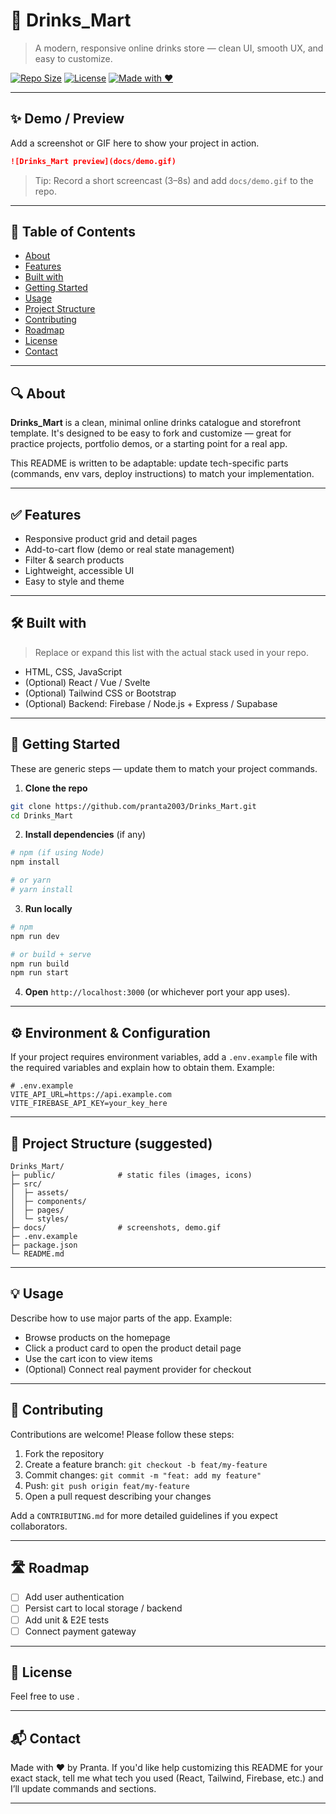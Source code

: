 # 🍹 Drinks\_Mart

> A modern, responsive online drinks store — clean UI, smooth UX, and easy to customize.

[![Repo Size](https://img.shields.io/github/repo-size/pranta2003/Drinks_Mart)](https://github.com/pranta2003/Drinks_Mart)
[![License](https://img.shields.io/badge/license-MIT-blue.svg)](#license)
[![Made with ❤️](https://img.shields.io/badge/made%20with-HTML%2FJS%2FCSS-orange.svg)](#built-with)

---

## ✨ Demo / Preview

Add a screenshot or GIF here to show your project in action.

```md
![Drinks_Mart preview](docs/demo.gif)
```

> Tip: Record a short screencast (3–8s) and add `docs/demo.gif` to the repo.

---

## 🧭 Table of Contents

* [About](#about)
* [Features](#features)
* [Built with](#built-with)
* [Getting Started](#getting-started)
* [Usage](#usage)
* [Project Structure](#project-structure)
* [Contributing](#contributing)
* [Roadmap](#roadmap)
* [License](#license)
* [Contact](#contact)

---

## 🔍 About

**Drinks\_Mart** is a clean, minimal online drinks catalogue and storefront template. It's designed to be easy to fork and customize — great for practice projects, portfolio demos, or a starting point for a real app.

This README is written to be adaptable: update tech-specific parts (commands, env vars, deploy instructions) to match your implementation.

---

## ✅ Features

* Responsive product grid and detail pages
* Add-to-cart flow (demo or real state management)
* Filter & search products
* Lightweight, accessible UI
* Easy to style and theme

---

## 🛠 Built with

> Replace or expand this list with the actual stack used in your repo.

* HTML, CSS, JavaScript
* (Optional) React / Vue / Svelte
* (Optional) Tailwind CSS or Bootstrap
* (Optional) Backend: Firebase / Node.js + Express / Supabase

---

## 🚀 Getting Started

These are generic steps — update them to match your project commands.

1. **Clone the repo**

```bash
git clone https://github.com/pranta2003/Drinks_Mart.git
cd Drinks_Mart
```

2. **Install dependencies** (if any)

```bash
# npm (if using Node)
npm install

# or yarn
# yarn install
```

3. **Run locally**

```bash
# npm
npm run dev

# or build + serve
npm run build
npm run start
```

4. **Open** `http://localhost:3000` (or whichever port your app uses).

---

## ⚙️ Environment & Configuration

If your project requires environment variables, add a `.env.example` file with the required variables and explain how to obtain them. Example:

```
# .env.example
VITE_API_URL=https://api.example.com
VITE_FIREBASE_API_KEY=your_key_here
```

---

## 📁 Project Structure (suggested)

```
Drinks_Mart/
├─ public/              # static files (images, icons)
├─ src/
│  ├─ assets/
│  ├─ components/
│  ├─ pages/
│  └─ styles/
├─ docs/                # screenshots, demo.gif
├─ .env.example
├─ package.json
└─ README.md
```

---

## 💡 Usage

Describe how to use major parts of the app. Example:

* Browse products on the homepage
* Click a product card to open the product detail page
* Use the cart icon to view items
* (Optional) Connect real payment provider for checkout

---

## 🤝 Contributing

Contributions are welcome! Please follow these steps:

1. Fork the repository
2. Create a feature branch: `git checkout -b feat/my-feature`
3. Commit changes: `git commit -m "feat: add my feature"`
4. Push: `git push origin feat/my-feature`
5. Open a pull request describing your changes

Add a `CONTRIBUTING.md` for more detailed guidelines if you expect collaborators.

---

## 🛣 Roadmap

* [ ] Add user authentication
* [ ] Persist cart to local storage / backend
* [ ] Add unit & E2E tests
* [ ] Connect payment gateway

---

## 📜 License

Feel free to use .

---

## 📬 Contact

Made with ❤️ by Pranta. If you'd like help customizing this README for your exact stack, tell me what tech you used (React, Tailwind, Firebase, etc.) and I’ll update commands and sections.

---


